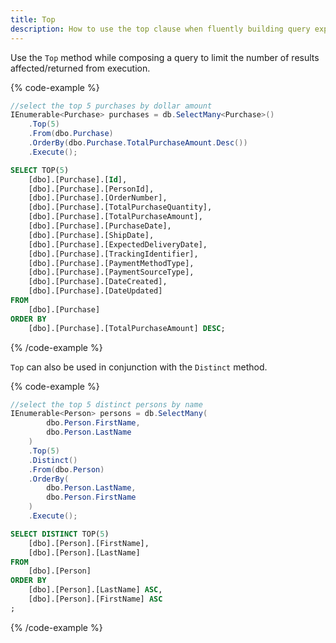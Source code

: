 ```yaml
---
title: Top
description: How to use the top clause when fluently building query expressions.
---
```


Use the `Top` method while composing a query to limit the number of results affected/returned from execution.

{% code-example %}
```csharp
//select the top 5 purchases by dollar amount
IEnumerable<Purchase> purchases = db.SelectMany<Purchase>()
    .Top(5)
    .From(dbo.Purchase)
    .OrderBy(dbo.Purchase.TotalPurchaseAmount.Desc())
    .Execute();
```
```sql
SELECT TOP(5)
    [dbo].[Purchase].[Id],
    [dbo].[Purchase].[PersonId],
    [dbo].[Purchase].[OrderNumber],
    [dbo].[Purchase].[TotalPurchaseQuantity],
    [dbo].[Purchase].[TotalPurchaseAmount],
    [dbo].[Purchase].[PurchaseDate],
    [dbo].[Purchase].[ShipDate],
    [dbo].[Purchase].[ExpectedDeliveryDate],
    [dbo].[Purchase].[TrackingIdentifier],
    [dbo].[Purchase].[PaymentMethodType],
    [dbo].[Purchase].[PaymentSourceType],
    [dbo].[Purchase].[DateCreated],
    [dbo].[Purchase].[DateUpdated]
FROM
    [dbo].[Purchase]
ORDER BY
    [dbo].[Purchase].[TotalPurchaseAmount] DESC;
```
{% /code-example %}

`Top` can also be used in conjunction with the `Distinct` method.

{% code-example %}
```csharp
//select the top 5 distinct persons by name
IEnumerable<Person> persons = db.SelectMany(
        dbo.Person.FirstName,
        dbo.Person.LastName
    )
    .Top(5)
    .Distinct()
    .From(dbo.Person)
    .OrderBy(
        dbo.Person.LastName, 
        dbo.Person.FirstName
    )
    .Execute();
```
```sql
SELECT DISTINCT TOP(5)
	[dbo].[Person].[FirstName],
	[dbo].[Person].[LastName]
FROM
	[dbo].[Person]
ORDER BY
	[dbo].[Person].[LastName] ASC,
	[dbo].[Person].[FirstName] ASC
;
```
{% /code-example %}